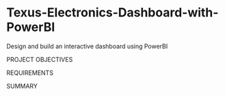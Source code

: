 # Texus-Electronics-Dashboard-with-PowerBI
Design and build an interactive dashboard using PowerBI

PROJECT OBJECTIVES



REQUIREMENTS




SUMMARY
